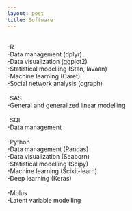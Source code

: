 ```yaml
---
layout: post
title: Software
---
```

<br>
-R<br>
  -Data management (dplyr)<br>
  -Data visualization (ggplot2)<br>
  -Statistical modelling (Stan, lavaan)<br>
  -Machine learning (Caret)<br>
  -Social network analysis (qgraph)<br><br>
  -SAS<br>
  -General and generalized linear modelling<br><br>
-SQL<br>
  -Data management<br><br>
-Python<br>
  -Data management (Pandas)<br>
  -Data visualization (Seaborn)<br>
  -Statistical modelling (Scipy)<br>
  -Machine learning (Scikit-learn)<br>
  -Deep learning (Keras)<br><br>
-Mplus<br>
  -Latent variable modelling<br>
<br><br>
